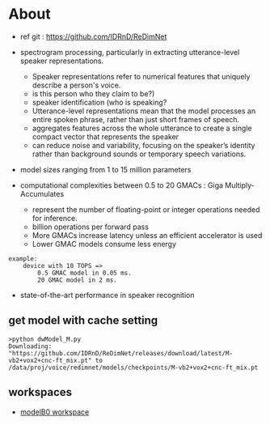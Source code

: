 # About

* ref git : https://github.com/IDRnD/ReDimNet

* spectrogram processing, particularly in extracting utterance-level speaker representations.
	* Speaker representations refer to numerical features that uniquely describe a person's voice.
	* is this person who they claim to be?)
	* speaker identification (who is speaking?
	* Utterance-level representations mean that the model processes an entire spoken phrase, rather than just short frames of speech.
	* aggregates features across the whole utterance to create a single compact vector that represents the speaker
	* can reduce noise and variability, focusing on the speaker’s identity rather than background sounds or temporary speech variations.

* model sizes ranging from 1 to 15 million parameters 
* computational complexities between 0.5 to 20 GMACs : Giga Multiply-Accumulates
	* represent the number of floating-point or integer operations needed for inference.
	* billion operations per forward pass
	* More GMACs increase latency unless an efficient accelerator is used
	* Lower GMAC models consume less energy 

```
example:
	device with 10 TOPS => 
		0.5 GMAC model in 0.05 ms.
		20 GMAC model in 2 ms.	

```

* state-of-the-art performance in speaker recognition 




## get model with cache setting

```
>python dwModel_M.py                
Downloading: "https://github.com/IDRnD/ReDimNet/releases/download/latest/M-vb2+vox2+cnc-ft_mix.pt" to 
/data/proj/voice/redimnet/models/checkpoints/M-vb2+vox2+cnc-ft_mix.pt
```

## workspaces

* [modelB0 workspace](./wrkB0/readme.md)

